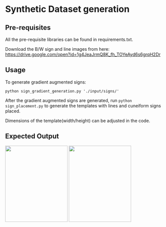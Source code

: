 # Synthetic Dataset generation

## Pre-requisites

All the pre-requisite libraries can be found in requirements.txt.

Download the B/W sign and line images from here: https://drive.google.com/open?id=1g4JeaJrmQ8K_fh_TOYeAyd6s6grqH2Dr

## Usage

To generate gradient augmented signs:

```
python sign_gradient_generation.py './input/signs/'
```

After the gradient augmented signs are generated, run ```python sign_placement.py``` to generate the templates with lines and cuneiform signs placed. 

Dimensions of the template(width/height) can be adjusted in the code.


## Expected Output

<img src="https://i.imgur.com/EVLYMPA.png" width="200" height="245"> <img src="https://i.imgur.com/d8vurLg.png" width="200" height="245">
